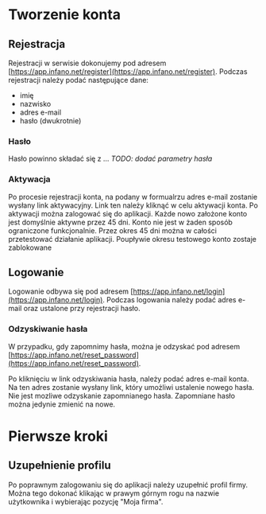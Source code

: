 # Tworzenie konta

## Rejestracja

Rejestracji w serwisie dokonujemy pod adresem [https://app.infano.net/register](https://app.infano.net/register). Podczas rejestracji należy podać następujące dane:

- imię
- nazwisko
- adres e-mail
- hasło (dwukrotnie)



### Hasło

Hasło powinno składać się z ... _TODO: dodać parametry hasła_



### Aktywacja

Po procesie rejestracji konta, na podany w formualrzu adres e-mail zostanie wysłany link aktywacyjny. Link ten należy kliknąć w celu aktywacji konta. Po aktywacji można zalogować się do aplikacji. Każde nowo założone konto jest domyślnie aktywne przez 45 dni. Konto nie jest w żaden sposób ograniczone funkcjonalnie. Przez okres 45 dni można w całości przetestować działanie aplikacji. Poupływie okresu testowego konto zostaje zablokowane



## Logowanie

Logowanie odbywa się pod adresem [https://app.infano.net/login](https://app.infano.net/login). Podczas logowania należy podać adres e-mail oraz ustalone przy rejestracji hasło.



### Odzyskiwanie hasła

W przypadku, gdy zapomnimy hasła, można je odzyskać pod adresem [https://app.infano.net/reset_password](https://app.infano.net/reset_password).

Po kliknięciu w link odzyskiwania hasła, należy podać adres e-mail konta. Na ten adres zostanie wysłany link, który umożliwi ustalenie nowego hasła. Nie jest mozliwe odzyskanie zapomnianego hasła. Zapomniane hasło można jedynie zmienić na nowe.



# Pierwsze kroki

## Uzupełnienie profilu

Po poprawnym zalogowaniu się do aplikacji należy uzupełnić profil firmy. Można tego dokonać klikając w prawym górnym rogu na nazwie użytkownika i wybierając pozycję "Moja firma".
